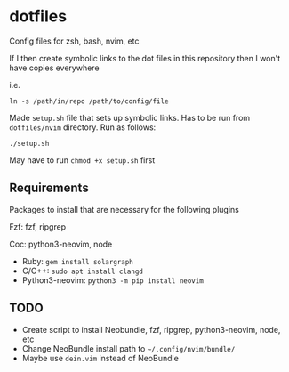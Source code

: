 # dotfiles
Config files for zsh, bash, nvim, etc

If I then create symbolic links to the dot files in this repository then I won't have copies everywhere

i.e.

    ln -s /path/in/repo /path/to/config/file

Made `setup.sh` file that sets up symbolic links. Has to be run from `dotfiles/nvim` directory. Run as follows:

    ./setup.sh

May have to run `chmod +x setup.sh` first

## Requirements
Packages to install that are necessary for the following plugins

Fzf: fzf, ripgrep

Coc: python3-neovim, node
- Ruby: `gem install solargraph`
- C/C++: `sudo apt install clangd`
- Python3-neovim: `python3 -m pip install neovim`

## TODO
- Create script to install Neobundle, fzf, ripgrep, python3-neovim, node, etc
- Change NeoBundle install path to `~/.config/nvim/bundle/`
- Maybe use `dein.vim` instead of NeoBundle
